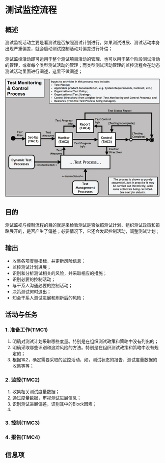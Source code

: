 # 测试监控流程

## 概述

测试监视活动主要是看测试是否按照测试计划进行，如果测试进展、测试活动本身出现严重偏差，就会启动测试控制活动对偏差进行补偿；

测试监控活动即可运用于整个测试项目活动的管理、也可以用于某个阶段测试活动的管理，或者每个类型测试活动的管理；而类型测试活动管理的监控流程会在动态测试活动里面进行阐述，这里不做阐述；

![](../../../../.gitbook/assets/image%20%2881%29.png)

## 目的

测试监视与控制流程的目的就是来检验测试是否依照测试计划、组织测试政策和策略展开的，是否产生了偏差；必要情况下，它还会发起控制活动，调整测试计划；

## 输出

* 收集各项度量指标，并更新风险信息；
* 监控测试计划进展；
* 识别和分析测试相关的风险，并采取相应的措施；
* 识别必要的控制活动；
* 与干系人沟通必要的控制活动；
* 决策测试何时退出；
* 知会干系人测试进展和刷新后的风险；

## 活动与任务

### 1. 准备工作\(TMC1\)

1. 明确对测试计划采取哪些度量。特别是在组织测试政策和策略中没有列出的；
2. 明确采取哪些识别和追踪风险的方法。特别是在组织测试政策和策略中没有规定的；
3. 根据1&2，确定需要采取的监控活动，如，测试状态的报告、测试度量数据的收集等等；

### 2. 监控\(TMC2\)

1. 收集相关测试度量数据；
2. 通过度量数据，审视测试进展信息；
3. 识别测试进展偏差，识别其中的Block因素；
4. 
### 3. 控制\(TMC3\)

### 4. 报告\(TMC4\)

## 信息项

